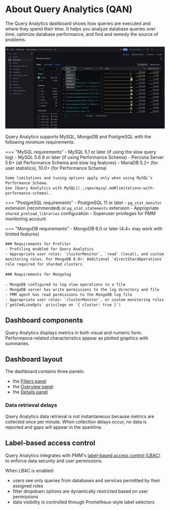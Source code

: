 # About Query Analytics (QAN)

The Query Analytics dashboard shows how queries are executed and where they spend their time. It helps you analyze database queries over time, optimize database performance, and find and remedy the source of problems.

![!image](../../images/PMM_Query_Analytics.jpg)

Query Analytics supports MySQL, MongoDB and PostgreSQL with the following minimum requirements:

=== "MySQL requirements"
    - MySQL 5.1 or later (if using the slow query log)
    - MySQL 5.6.9 or later (if using Performance Schema)
    - Percona Server 5.6+ (all Performance Schema and slow log features)
    - MariaDB 5.2+ (for user statistics), 10.0+ (for Performance Schema)

    Some limitations and tuning options apply only when using MySQL’s Performance Schema.  
    See [Query Analytics with MySQL](../qan/mysql.md#limitations-with-performance-schema).

=== "PostgreSQL requirements"
    - PostgreSQL 11 or later
    - `pg_stat_monitor` extension (recommended) or `pg_stat_statements` extension
    - Appropriate `shared_preload_libraries` configuration
    - Superuser privileges for PMM monitoring account

=== "MongoDB requirements"
    - MongoDB 6.0 or later (4.4+ may work with limited features)

    ### Requirements for Profiler
    - Profiling enabled for Query Analytics
    - Appropriate user roles: `clusterMonitor`, `read` (local), and custom monitoring roles. For MongoDB 8.0+: Additional `directShardOperations` role required for sharded clusters

    ### Requirements for Mongolog

    - MongoDB configured to log slow operations to a file
    - MongoDB server has write permissions to the log directory and file
    - PMM agent has read permissions to the MongoDB log file
    - Appropriate user roles: `clusterMonitor`, or custom monitoring roles (`getCmdLineOpts` privilege on `{ cluster: true }`)

## Dashboard components
Query Analytics displays metrics in both visual and numeric form. Performance-related characteristics appear as plotted graphics with summaries.

## Dashboard layout
The dashboard contains three panels:

- the [Filters panel](panels/filters.md)
- the [Overview panel](panels/overview.md)
- the [Details panel](panels/details.md)

### Data retrieval delays

Query Analytics data retrieval is not instantaneous because metrics are collected once per minute. When collection delays occur, no data is reported and gaps will appear in the sparkline.

## Label-based access control

Query Analytics integrates with PMM's [label-based access control (LBAC)](../../admin/roles/access-control/intro.md) to enforce data security and user permissions.

When LBAC is enabled:

- users see only queries from databases and services permitted by their assigned roles
- filter dropdown options are dynamically restricted based on user permissions
- data visibility is controlled through Prometheus-style label selectors
